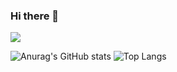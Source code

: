 ### Hi there 👋
<a href="naver.com" target="_blank"><img src="https://img.shields.io/badge/Notion-000000?style=flat-square&logo=Notion&logoColor=white"/></a>

![Anurag's GitHub stats](https://github-readme-stats.vercel.app/api?username=qkrdmstn&show_icons=true&theme=radical)
![Top Langs](https://github-readme-stats.vercel.app/api/top-langs/?username=qkrdmstn&layout=compact)
<!--
**qkrdmstn/qkrdmstn** is a ✨ _special_ ✨ repository because its `README.md` (this file) appears on your GitHub profile.


Here are some ideas to get you started:

- 🔭 I’m currently working on ...
- 🌱 I’m currently learning ...
- 👯 I’m looking to collaborate on ...
- 🤔 I’m looking for help with ...
- 💬 Ask me about ...
- 📫 How to reach me: ...
- 😄 Pronouns: ...
- ⚡ Fun fact: ...
-->
